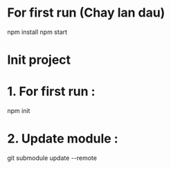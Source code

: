 # For first run (Chay lan dau)
npm install
npm start
# Init project

# 1. For first run :  
npm init

# 2. Update module : 
git submodule update --remote





